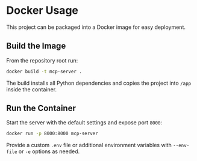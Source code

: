 # Docker Usage

This project can be packaged into a Docker image for easy deployment.

## Build the Image

From the repository root run:

```bash
docker build -t mcp-server .
```

The build installs all Python dependencies and copies the project into
`/app` inside the container.

## Run the Container

Start the server with the default settings and expose port `8000`:

```bash
docker run -p 8000:8000 mcp-server
```

Provide a custom `.env` file or additional environment variables with
`--env-file` or `-e` options as needed.
